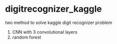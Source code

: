 # digitrecognizer_kaggle

two method to solve kaggle digit recognizer problem
1. CNN with 3 convolutional layers
2. random forest
